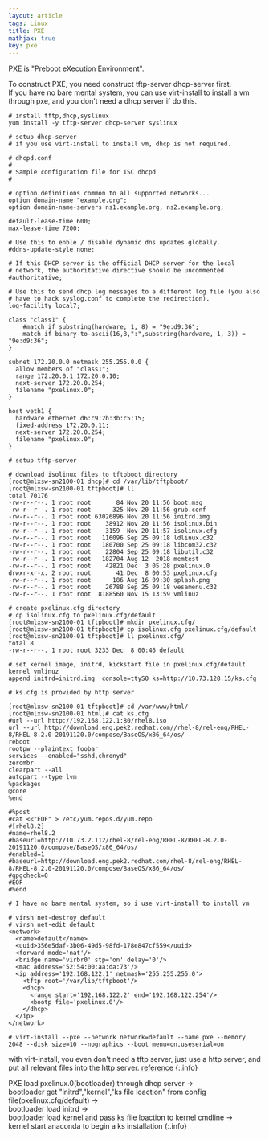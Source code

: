 ```yaml
---
layout: article
tags: Linux
title: PXE
mathjax: true
key: pxe
---
```


PXE is "Preboot eXecution Environment".  

To construct PXE, you need construct tftp-server dhcp-server first.  
If you have no bare mental system, you can use virt-install to install a vm through pxe, and you don't need a dhcp server if do this.    

```
# install tftp,dhcp,syslinux
yum install -y tftp-server dhcp-server syslinux
```

```
# setup dhcp-server
# if you use virt-install to install vm, dhcp is not required.

# dhcpd.conf
#
# Sample configuration file for ISC dhcpd
#

# option definitions common to all supported networks...
option domain-name "example.org";
option domain-name-servers ns1.example.org, ns2.example.org;

default-lease-time 600;
max-lease-time 7200;

# Use this to enble / disable dynamic dns updates globally.
#ddns-update-style none;

# If this DHCP server is the official DHCP server for the local
# network, the authoritative directive should be uncommented.
#authoritative;

# Use this to send dhcp log messages to a different log file (you also
# have to hack syslog.conf to complete the redirection).
log-facility local7;

class "class1" {
    #match if substring(hardware, 1, 8) = "9e:d9:36";
    match if binary-to-ascii(16,8,":",substring(hardware, 1, 3)) = "9e:d9:36";
}

subnet 172.20.0.0 netmask 255.255.0.0 {
  allow members of "class1";
  range 172.20.0.1 172.20.0.10;
  next-server 172.20.0.254;
  filename "pxelinux.0";
}

host veth1 {
  hardware ethernet d6:c9:2b:3b:c5:15;
  fixed-address 172.20.0.11;
  next-server 172.20.0.254;
  filename "pxelinux.0";
}
```


```
# setup tftp-server

# download isolinux files to tftpboot directory
[root@mlxsw-sn2100-01 dhcp]# cd /var/lib/tftpboot/
[root@mlxsw-sn2100-01 tftpboot]# ll
total 70176
-rw-r--r--. 1 root root       84 Nov 20 11:56 boot.msg
-rw-r--r--. 1 root root      325 Nov 20 11:56 grub.conf
-rw-r--r--. 1 root root 63026896 Nov 20 11:56 initrd.img
-rw-r--r--. 1 root root    38912 Nov 20 11:56 isolinux.bin
-rw-r--r--. 1 root root    3159  Nov 20 11:57 isolinux.cfg
-rw-r--r--. 1 root root   116096 Sep 25 09:18 ldlinux.c32
-rw-r--r--. 1 root root   180700 Sep 25 09:18 libcom32.c32
-rw-r--r--. 1 root root    22804 Sep 25 09:18 libutil.c32
-rw-r--r--. 1 root root   182704 Aug 12  2018 memtest
-rw-r--r--. 1 root root    42821 Dec  3 05:28 pxelinux.0
drwxr-xr-x. 2 root root       41 Dec  8 00:53 pxelinux.cfg
-rw-r--r--. 1 root root      186 Aug 16 09:30 splash.png
-rw-r--r--. 1 root root    26788 Sep 25 09:18 vesamenu.c32
-rw-r--r--. 1 root root  8188560 Nov 15 13:59 vmlinuz

# create pxelinux.cfg directory
# cp isolinux.cfg to pxelinux.cfg/default
[root@mlxsw-sn2100-01 tftpboot]# mkdir pxelinux.cfg/
[root@mlxsw-sn2100-01 tftpboot]# cp isolinux.cfg pxelinux.cfg/default
[root@mlxsw-sn2100-01 tftpboot]# ll pxelinux.cfg/
total 8
-rw-r--r--. 1 root root 3233 Dec  8 00:46 default
```

```
# set kernel image, initrd, kickstart file in pxelinux.cfg/default
kernel vmlinuz
append initrd=initrd.img  console=ttyS0 ks=http://10.73.128.15/ks.cfg
```

```
# ks.cfg is provided by http server

[root@mlxsw-sn2100-01 tftpboot]# cd /var/www/html/
[root@mlxsw-sn2100-01 html]# cat ks.cfg 
#url --url http://192.168.122.1:80/rhel8.iso
url --url http://download.eng.pek2.redhat.com//rhel-8/rel-eng/RHEL-8/RHEL-8.2.0-20191120.0/compose/BaseOS/x86_64/os/
reboot
rootpw --plaintext foobar
services --enabled="sshd,chronyd"
zerombr
clearpart --all
autopart --type lvm
%packages
@core
%end

#%post
#cat <<"EOF" > /etc/yum.repos.d/yum.repo
#[rhel8.2]
#name=rhel8.2
#baseurl=http://10.73.2.112/rhel-8/rel-eng/RHEL-8/RHEL-8.2.0-20191120.0/compose/BaseOS/x86_64/os/
#enabled=1
#baseurl=http://download.eng.pek2.redhat.com/rhel-8/rel-eng/RHEL-8/RHEL-8.2.0-20191120.0/compose/BaseOS/x86_64/os/
#gpgcheck=0
#EOF
#%end
```

```
# I have no bare mental system, so i use virt-install to install vm

# virsh net-destroy default
# virsh net-edit default
<network>
  <name>default</name>
  <uuid>356e5daf-3b06-49d5-98fd-178e847cf559</uuid>
  <forward mode='nat'/>
  <bridge name='virbr0' stp='on' delay='0'/>
  <mac address='52:54:00:aa:da:73'/>
  <ip address='192.168.122.1' netmask='255.255.255.0'>
    <tftp root='/var/lib/tftpboot'/>
    <dhcp>
      <range start='192.168.122.2' end='192.168.122.254'/>
      <bootp file='pxelinux.0'/>
    </dhcp>
  </ip>
</network>

# virt-install --pxe --network network=default --name pxe --memory 2048 --disk size=10 --nographics --boot menu=on,useserial=on
```

with virt-install, you even don't need a tftp server, just use a http server, and put all relevant files into the http server.
[reference](https://dustymabe.com/2019/01/04/easy-pxe-boot-testing-with-only-http-using-ipxe-and-libvirt/)
{:.info}

PXE load pxelinux.0(bootloader) through dhcp server ->  
bootloader get "initrd","kernel","ks file loaction" from config file(pxelinux.cfg/default) ->  
bootloader load initrd ->  
bootloader load kernel and pass ks file loaction to kernel cmdline ->  
kernel start anaconda to begin a ks installation
{:.info}
